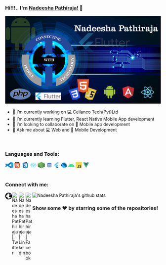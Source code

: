 ### Hi!!!.. I'm [Nadeesha Pathiraja!](https://techswords.com/about-us/) 👋


![alt text](https://github.com/nadeeshapathiraja/nadeeshapathiraja/blob/main/cover.jpg)
<br>
- 🔭 I’m currently working on 💻 Ceilanco Tech(Pvt)Ltd
- 🌱 I’m currently learning Flutter, React Native  Mobile App development
- 👯 I’m looking to collaborate on 📲 Mobile app development
- 💬 Ask me about 💻 Web and 📲 Mobile Development 




<br />

### Languages and Tools:

<img align="left" height="20"  alt="Visual Studio Code" width="26px" src="https://raw.githubusercontent.com/github/explore/80688e429a7d4ef2fca1e82350fe8e3517d3494d/topics/visual-studio-code/visual-studio-code.png" />
<img align="left" height="20"  alt="HTML5" width="26px" src="https://raw.githubusercontent.com/github/explore/80688e429a7d4ef2fca1e82350fe8e3517d3494d/topics/html/html.png" />
<img align="left" height="20"  alt="CSS3" width="26px" src="https://raw.githubusercontent.com/github/explore/80688e429a7d4ef2fca1e82350fe8e3517d3494d/topics/css/css.png" />
<img align="left" height="20"  alt="React" width="26px" src="https://raw.githubusercontent.com/github/explore/80688e429a7d4ef2fca1e82350fe8e3517d3494d/topics/react/react.png" />
<img align="left" height="20"  alt="Node.js" width="26px" src="https://raw.githubusercontent.com/github/explore/80688e429a7d4ef2fca1e82350fe8e3517d3494d/topics/nodejs/nodejs.png" />
<img align="left" height="20"  alt="SQL" width="26px" src="https://raw.githubusercontent.com/github/explore/80688e429a7d4ef2fca1e82350fe8e3517d3494d/topics/sql/sql.png" />
<code><img height="20" src="https://raw.githubusercontent.com/github/explore/80688e429a7d4ef2fca1e82350fe8e3517d3494d/topics/flutter/flutter.png"></code>
<code><img height="20" src="https://raw.githubusercontent.com/github/explore/80688e429a7d4ef2fca1e82350fe8e3517d3494d/topics/dart/dart.png"></code>
<code><img height="20" src="https://raw.githubusercontent.com/github/explore/80688e429a7d4ef2fca1e82350fe8e3517d3494d/topics/android/android.png"></code>
<code><img height="20" src="https://raw.githubusercontent.com/github/explore/80688e429a7d4ef2fca1e82350fe8e3517d3494d/topics/javascript/javascript.png"></code>
<code><img height="20" src="https://raw.githubusercontent.com/github/explore/80688e429a7d4ef2fca1e82350fe8e3517d3494d/topics/vue/vue.png"></code>



<br/>
<br/>

### Connect with me:

[<img align="left"  width="22px" src="https://raw.githubusercontent.com/iconic/open-iconic/master/svg/globe.svg" />][website]
[<img align="left" alt="Nadeesha Pathiraja | Twitter" width="22px" src="https://cdn.jsdelivr.net/npm/simple-icons@v3/icons/twitter.svg" />][twitter]
[<img align="left" alt="Nadeesha Pathiraja | LinkedIn" width="22px" src="https://cdn.jsdelivr.net/npm/simple-icons@v3/icons/linkedin.svg" />][linkedin]
[<img align="left" alt="Nadeesha Pathiraja | Facebook" width="22px" src="https://cdn.jsdelivr.net/npm/simple-icons@3.4.1/icons/facebook.svg" />][Facebook]


[website]: http://techswords.com/
[twitter]: https://twitter.com/Nadeesha47385
[linkedin]: https://www.linkedin.com/in/nadeesha-pathiraja-834375137/
[Facebook]: https://www.facebook.com/profile.php?id=100010308797680





![Nadeesha Pathiraja's github stats](https://github-readme-stats.vercel.app/api?username=nadeeshapathiraja&show_icons=true&theme=dracula)<br/>

### Show some ❤️ by starring some of the repositories!

</div>

